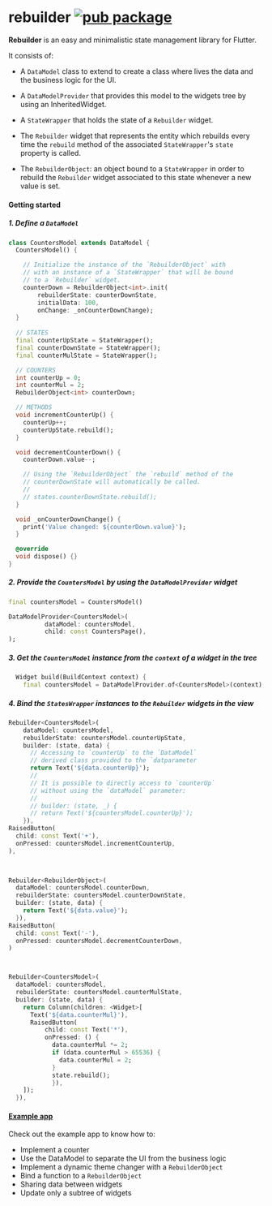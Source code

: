 # rebuilder [![pub package](https://img.shields.io/pub/v/rebuilder.svg)](https://pub.dartlang.org/packages/rebuilder)

**Rebuilder** is an easy and minimalistic state management library for Flutter. 

It consists of:

- A `DataModel` class to extend to create a class where lives the data and the business logic for the UI.
  
- A `DataModelProvider` that provides this model to the widgets tree by using an InheritedWidget.
  
- A `StateWrapper` that holds the state of a `Rebuilder` widget.
  
- The `Rebuilder` widget that represents the entity which rebuilds every time the `rebuild` method of the associated `StateWrapper`'s `state` property is called. 
  
- The `RebuilderObject`: an object bound to a `StateWrapper` in order to rebuild the `Rebuilder` widget associated to this state whenever a new value is set.
  


#### Getting started


##### 1. Define a `DataModel`
```dart
class CountersModel extends DataModel {
  CountersModel() {

    // Initialize the instance of the `RebuilderObject` with
    // with an instance of a `StateWrapper` that will be bound
    // to a `Rebuilder` widget.
    counterDown = RebuilderObject<int>.init(
        rebuilderState: counterDownState,
        initialData: 100,
        onChange: _onCounterDownChange);
  }
  
  // STATES
  final counterUpState = StateWrapper();
  final counterDownState = StateWrapper();
  final counterMulState = StateWrapper(); 

  // COUNTERS
  int counterUp = 0;
  int counterMul = 2;
  RebuilderObject<int> counterDown;

  // METHODS
  void incrementCounterUp() {
    counterUp++;
    counterUpState.rebuild();
  }

  void decrementCounterDown() {
    counterDown.value--;

    // Using the `RebuilderObject` the `rebuild` method of the
    // counterDownState will automatically be called.
    //
    // states.counterDownState.rebuild();
  }

  void _onCounterDownChange() {
    print('Value changed: ${counterDown.value}');
  }

  @override
  void dispose() {}
}
```

##### 2. Provide the `CountersModel` by using the `DataModelProvider` widget
```dart
final countersModel = CountersModel()

DataModelProvider<CountersModel>(
          dataModel: countersModel,
          child: const CountersPage(),
);
```


##### 3. Get the `CountersModel` instance from the `context` of a widget in the tree
```dart
  Widget build(BuildContext context) {
    final countersModel = DataModelProvider.of<CountersModel>(context);
```


##### 4. Bind the `StatesWrapper` instances to the `Rebuilder` widgets in the view
```dart
Rebuilder<CountersModel>(
    dataModel: countersModel,
    rebuilderState: countersModel.counterUpState,
    builder: (state, data) {
      // Accessing to `counterUp` to the `DataModel`
      // derived class provided to the `datparameter
      return Text('${data.counterUp}');
      // 
      // It is possible to directly access to `counterUp`
      // without using the `dataModel` parameter:
      //
      // builder: (state, _) {
      // return Text('${countersModel.counterUp}');
    }),
RaisedButton(
  child: const Text('+'),
  onPressed: countersModel.incrementCounterUp,
),


 
Rebuilder<RebuilderObject>(
  dataModel: countersModel.counterDown,
  rebuilderState: countersModel.counterDownState,
  builder: (state, data) {
    return Text('${data.value}');
  }),
RaisedButton(
  child: const Text('-'),
  onPressed: countersModel.decrementCounterDown,
)



Rebuilder<CountersModel>(
  dataModel: countersModel,
  rebuilderState: countersModel.counterMulState,
  builder: (state, data) {
    return Column(children: <Widget>[
      Text('${data.counterMul}'),
      RaisedButton(
          child: const Text('*'),
          onPressed: () {
            data.counterMul *= 2;
            if (data.counterMul > 65536) {
              data.counterMul = 2;
            }
            state.rebuild();                                          
            }),
    ]);
  }),
```



#### [Example app](https://github.com/frideosapps/rebuilder/tree/master/example)

Check out the example app to know how to:
- Implement a counter
- Use the DataModel to separate the UI from the business logic
- Implement a dynamic theme changer with a `RebuilderObject`
- Bind a function to a `RebuilderObject`
- Sharing data between widgets
- Update only a subtree of widgets